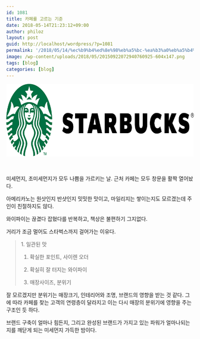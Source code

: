 ```yaml
---
id: 1081
title: 카페를 고르는 기준
date: 2018-05-14T21:23:12+09:00
author: philoz
layout: post
guid: http://localhost/wordpress/?p=1081
permalink: '/2018/05/14/%ec%b9%b4%ed%8e%98%eb%a5%bc-%ea%b3%a0%eb%a5%b4%eb%8a%94-%ea%b8%b0%ec%a4%80/'
image: /wp-content/uploads/2018/05/20150922072940760925-604x147.png
tags: [blog]
categories: [blog]
---
```

<img class="aligncenter size-full wp-image-1083" src="/assets/wp-content/uploads/2018/05/20150922072940760925.png" alt="" width="800" height="195">

&nbsp;

미세먼지, 초미세먼지가 모두 나쁨을 가르키는 날. 근처 카페는 모두 창문을 활짝 열어놨다.

아메리카노는 원샷인지 반샷인지 밋밋한 맛이고, 마일리지는 쌓이는지도 모르겠는데 주인이 친절하지도 않다.

와이파이는 끊겼다 잡혔다를 반복하고, 책상은 불편하기 그지없다.

거리가 조금 멀어도 스타벅스까지 걸어가는 이유다.
<blockquote>1. 일관된 맛

1. 확실한 포인트, 사이렌 오더

2. 확실히 잘 터지는 와이파이

3. 매장사이즈, 분위기</blockquote>
잘 모르겠지만 분위기는 매장크기, 인테리어와 조명, 브랜드의 영향을 받는 것 같다. 그에 따라 카페를 찾는 고객의 연령층이 달라지고 이는 다시 매장의 분위기에 영향을 주는 구조인 듯 하다.

브랜드 구축이 얼마나 힘든지, 그리고 완성된 브랜드가 가지고 있는 파워가 얼마나되는지를 깨닫게 되는 미세먼지 가득한 밤이다.